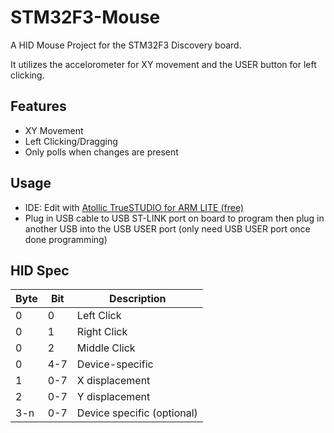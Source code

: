STM32F3-Mouse
=============

A HID Mouse Project for the STM32F3 Discovery board.

It utilizes the accelorometer for XY movement and the USER button for left clicking.

Features
--------
* XY Movement
* Left Clicking/Dragging
* Only polls when changes are present

Usage
--------
* IDE: Edit with [Atollic TrueSTUDIO for ARM LITE (free)](http://www.atollic.com/index.php/download/truestudio-for-arm)
* Plug in USB cable to USB ST-LINK port on board to program then plug in another USB into the USB USER port (only need USB USER port once done programming)

HID Spec
--------
| Byte  | Bit  | Description                  |
| ----- | ---- | ---------------------------- |
| 0     | 0    | Left Click                   |
| 0     | 1    | Right Click                  |
| 0     | 2    | Middle Click                 |
| 0     | 4-7  | Device-specific              |
| 1     | 0-7  | X displacement               |
| 2     | 0-7  | Y displacement               |
| 3-n   | 0-7  | Device specific (optional)   |
